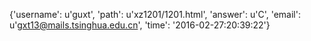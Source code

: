 {'username': u'guxt', 'path': u'xz1201/1201.html', 'answer': u'C', 'email': u'gxt13@mails.tsinghua.edu.cn', 'time': '2016-02-27:20:39:22'}